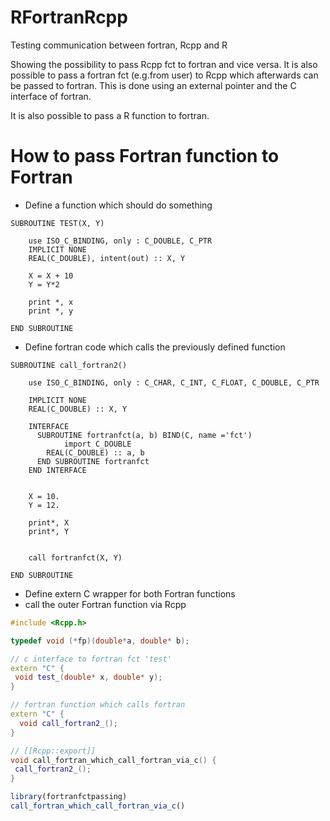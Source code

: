 # RFortranRcpp
Testing communication between fortran, Rcpp and R

 Showing the possibility to pass Rcpp fct to fortran and vice versa.
 It is also possible to pass a fortran fct (e.g.from user) to Rcpp which afterwards can be passed to fortran.
 This is done using an external pointer and the C interface of fortran.
 
 It is also possible to pass a R function to fortran.
 
# How to pass Fortran function to Fortran

* Define a function which should do something

```Fortran
SUBROUTINE TEST(X, Y)
        
	use ISO_C_BINDING, only : C_DOUBLE, C_PTR
	IMPLICIT NONE
	REAL(C_DOUBLE), intent(out) :: X, Y	
	
	X = X + 10
	Y = Y*2
		
	print *, x
	print *, y

END SUBROUTINE
```

* Define fortran code which calls the previously defined function
```Fortran
SUBROUTINE call_fortran2()

	use ISO_C_BINDING, only : C_CHAR, C_INT, C_FLOAT, C_DOUBLE, C_PTR
	
	IMPLICIT NONE
	REAL(C_DOUBLE) :: X, Y
	
	INTERFACE
	  SUBROUTINE fortranfct(a, b) BIND(C, name ='fct')
            import C_DOUBLE
	    REAL(C_DOUBLE) :: a, b
	  END SUBROUTINE fortranfct
	END INTERFACE
	

	X = 10.
	Y = 12.
	
	print*, X
	print*, Y
	
	
	call fortranfct(X, Y)

END SUBROUTINE
```

* Define extern C wrapper for both Fortran functions
* call the outer Fortran function via Rcpp

```C++
#include <Rcpp.h>

typedef void (*fp)(double*a, double* b);

// c interface to fortran fct 'test'
extern "C" {
 void test_(double* x, double* y);
}

// fortran function which calls fortran
extern "C" {
  void call_fortran2_();
}

// [[Rcpp::export]]
void call_fortran_which_call_fortran_via_c() {
 call_fortran2_();
}
```

```R
library(fortranfctpassing)
call_fortran_which_call_fortran_via_c()
```

